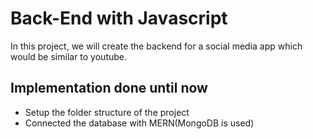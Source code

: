 # Back-End with Javascript
In this project, we will create the backend for a social media app which would be similar to youtube.


## Implementation done until now
- Setup the folder structure of the project
- Connected the database with MERN(MongoDB is used)

